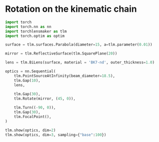# Rotation on the kinematic chain


```python
import torch
import torch.nn as nn
import torchlensmaker as tlm
import torch.optim as optim

surface = tlm.surfaces.Parabola(diameter=15, a=tlm.parameter(0.01))

mirror = tlm.ReflectiveSurface(tlm.SquarePlane(20))

lens = tlm.BiLens(surface, material = 'BK7-nd', outer_thickness=1.0)

optics = nn.Sequential(
    tlm.PointSourceAtInfinity(beam_diameter=18.5),
    tlm.Gap(10),
    lens,
    
    tlm.Gap(30),
    tlm.Rotate(mirror, (45, 0)),

    tlm.Turn((-90, 0)),
    tlm.Gap(30),
    tlm.FocalPoint(),
)

tlm.show(optics, dim=2)
tlm.show(optics, dim=3, sampling={"base":100})
```


<div data-jp-suppress-context-menu id='tlmviewer-5c4078f2' class='tlmviewer' style='width: 100%; aspect-ratio: 16 / 9;'></div><script type='module'>async function importtlm() {
    try {
        return await import("/tlmviewer.js");
    } catch (error) {
        console.log("error", error);
        return await import("/files/test_notebooks/tlmviewer.js");
    }
}

const module = await importtlm();
const tlmviewer = module.tlmviewer;

const data = '{"mode": "2D", "camera": "XY", "data": [{"type": "surfaces", "data": [{"matrix": [[1.0, 0.0, 10.0], [0.0, 1.0, 0.0], [0.0, 0.0, 1.0]], "samples": [[0.5625, -7.5], [0.55119377, -7.4242425], [0.54000229, -7.34848499], [0.52892566, -7.27272749], [0.51796371, -7.19696951], [0.50711662, -7.12121201], [0.49638426, -7.0454545], [0.48576674, -6.969697], [0.47526401, -6.8939395], [0.46487606, -6.81818199], [0.45460281, -6.74242401], [0.44444442, -6.66666651], [0.43440083, -6.590909], [0.424472, -6.5151515], [0.41465792, -6.439394], [0.40495867, -6.36363649], [0.39537421, -6.28787899], [0.38590446, -6.21212101], [0.37654957, -6.13636351], [0.36730945, -6.060606], [0.35818413, -5.9848485], [0.34917355, -5.909091], [0.34027779, -5.83333349], [0.33149678, -5.75757551], [0.32283053, -5.68181801], [0.31427914, -5.6060605], [0.30584252, -5.530303], [0.29752064, -5.4545455], [0.28931358, -5.37878799], [0.28122127, -5.30303001], [0.27324376, -5.22727251], [0.26538107, -5.15151501], [0.25763312, -5.0757575], [0.25, -5.0], [0.24248163, -4.9242425], [0.23507807, -4.84848499], [0.22778922, -4.77272701], [0.22061522, -4.69696951], [0.21355599, -4.62121201], [0.20661156, -4.5454545], [0.19978191, -4.469697], [0.19306703, -4.3939395], [0.18646692, -4.31818151], [0.1799816, -4.24242401], [0.1736111, -4.16666651], [0.16735536, -4.090909], [0.16121441, -4.0151515], [0.15518823, -3.93939376], [0.14927684, -3.86363626], [0.14348026, -3.78787875], [0.13779844, -3.71212125], [0.13223141, -3.63636374], [0.12677917, -3.56060624], [0.12144168, -3.4848485], [0.11621901, -3.409091], [0.11111113, -3.33333349], [0.106118, -3.25757575], [0.10123967, -3.18181825], [0.09647613, -3.10606074], [0.09182736, -3.030303], [0.08729339, -2.9545455], [0.0828742, -2.87878799], [0.0785698, -2.80303049], [0.07438016, -2.72727275], [0.07030533, -2.65151525], [0.06634528, -2.57575774], [0.0625, -2.5], [0.05876952, -2.4242425], [0.05515382, -2.34848499], [0.05165289, -2.27272725], [0.04826676, -2.19696975], [0.04499541, -2.12121224], [0.04183884, -2.0454545], [0.03879706, -1.969697], [0.03587007, -1.8939395], [0.03305785, -1.81818187], [0.03036042, -1.74242425], [0.02777778, -1.66666675], [0.02530992, -1.59090912], [0.02295684, -1.5151515], [0.02071855, -1.439394], [0.01859504, -1.36363637], [0.01658632, -1.28787887], [0.01469238, -1.21212125], [0.01291322, -1.13636363], [0.01124885, -1.06060612], [0.00969927, -0.9848485], [0.00826446, -0.90909094], [0.00694445, -0.83333337], [0.00573921, -0.75757575], [0.00464876, -0.68181819], [0.00367309, -0.60606062], [0.00281221, -0.53030306], [0.00206612, -0.45454547], [0.0014348, -0.37878788], [0.00091827, -0.30303031], [0.00051653, -0.22727273], [0.00022957, -0.15151516], [5.739e-05, -0.07575758], [0.0, 0.0], [5.739e-05, 0.07575758], [0.00022957, 0.15151516], [0.00051653, 0.22727273], [0.00091827, 0.30303031], [0.0014348, 0.37878788], [0.00206612, 0.45454547], [0.00281221, 0.53030306], [0.00367309, 0.60606062], [0.00464876, 0.68181819], [0.00573921, 0.75757575], [0.00694445, 0.83333337], [0.00826446, 0.90909094], [0.00969927, 0.9848485], [0.01124885, 1.06060612], [0.01291322, 1.13636363], [0.01469238, 1.21212125], [0.01658632, 1.28787887], [0.01859504, 1.36363637], [0.02071855, 1.439394], [0.02295684, 1.5151515], [0.02530992, 1.59090912], [0.02777778, 1.66666675], [0.03036042, 1.74242425], [0.03305785, 1.81818187], [0.03587007, 1.8939395], [0.03879706, 1.969697], [0.04183884, 2.0454545], [0.04499541, 2.12121224], [0.04826676, 2.19696975], [0.05165289, 2.27272725], [0.05515382, 2.34848499], [0.05876952, 2.4242425], [0.0625, 2.5], [0.06634528, 2.57575774], [0.07030533, 2.65151525], [0.07438016, 2.72727275], [0.0785698, 2.80303049], [0.0828742, 2.87878799], [0.08729339, 2.9545455], [0.09182736, 3.030303], [0.09647613, 3.10606074], [0.10123967, 3.18181825], [0.106118, 3.25757575], [0.11111113, 3.33333349], [0.11621901, 3.409091], [0.12144168, 3.4848485], [0.12677917, 3.56060624], [0.13223141, 3.63636374], [0.13779844, 3.71212125], [0.14348026, 3.78787875], [0.14927684, 3.86363626], [0.15518823, 3.93939376], [0.16121441, 4.0151515], [0.16735536, 4.090909], [0.1736111, 4.16666651], [0.1799816, 4.24242401], [0.18646692, 4.31818151], [0.19306703, 4.3939395], [0.19978191, 4.469697], [0.20661156, 4.5454545], [0.21355599, 4.62121201], [0.22061522, 4.69696951], [0.22778922, 4.77272701], [0.23507807, 4.84848499], [0.24248163, 4.9242425], [0.25, 5.0], [0.25763312, 5.0757575], [0.26538107, 5.15151501], [0.27324376, 5.22727251], [0.28122127, 5.30303001], [0.28931358, 5.37878799], [0.29752064, 5.4545455], [0.30584252, 5.530303], [0.31427914, 5.6060605], [0.32283053, 5.68181801], [0.33149678, 5.75757551], [0.34027779, 5.83333349], [0.34917355, 5.909091], [0.35818413, 5.9848485], [0.36730945, 6.060606], [0.37654957, 6.13636351], [0.38590446, 6.21212101], [0.39537421, 6.28787899], [0.40495867, 6.36363649], [0.41465792, 6.439394], [0.424472, 6.5151515], [0.43440083, 6.590909], [0.44444442, 6.66666651], [0.45460281, 6.74242401], [0.46487606, 6.81818199], [0.47526401, 6.8939395], [0.48576674, 6.969697], [0.49638426, 7.0454545], [0.50711662, 7.12121201], [0.51796371, 7.19696951], [0.52892566, 7.27272749], [0.54000229, 7.34848499], [0.55119377, 7.4242425], [0.5625, 7.5]]}]}, {"type": "surfaces", "data": [{"matrix": [[-1.0, 0.0, 12.125], [0.0, -1.0, 0.0], [0.0, 0.0, 1.0]], "samples": [[0.5625, -7.5], [0.55119377, -7.4242425], [0.54000229, -7.34848499], [0.52892566, -7.27272749], [0.51796371, -7.19696951], [0.50711662, -7.12121201], [0.49638426, -7.0454545], [0.48576674, -6.969697], [0.47526401, -6.8939395], [0.46487606, -6.81818199], [0.45460281, -6.74242401], [0.44444442, -6.66666651], [0.43440083, -6.590909], [0.424472, -6.5151515], [0.41465792, -6.439394], [0.40495867, -6.36363649], [0.39537421, -6.28787899], [0.38590446, -6.21212101], [0.37654957, -6.13636351], [0.36730945, -6.060606], [0.35818413, -5.9848485], [0.34917355, -5.909091], [0.34027779, -5.83333349], [0.33149678, -5.75757551], [0.32283053, -5.68181801], [0.31427914, -5.6060605], [0.30584252, -5.530303], [0.29752064, -5.4545455], [0.28931358, -5.37878799], [0.28122127, -5.30303001], [0.27324376, -5.22727251], [0.26538107, -5.15151501], [0.25763312, -5.0757575], [0.25, -5.0], [0.24248163, -4.9242425], [0.23507807, -4.84848499], [0.22778922, -4.77272701], [0.22061522, -4.69696951], [0.21355599, -4.62121201], [0.20661156, -4.5454545], [0.19978191, -4.469697], [0.19306703, -4.3939395], [0.18646692, -4.31818151], [0.1799816, -4.24242401], [0.1736111, -4.16666651], [0.16735536, -4.090909], [0.16121441, -4.0151515], [0.15518823, -3.93939376], [0.14927684, -3.86363626], [0.14348026, -3.78787875], [0.13779844, -3.71212125], [0.13223141, -3.63636374], [0.12677917, -3.56060624], [0.12144168, -3.4848485], [0.11621901, -3.409091], [0.11111113, -3.33333349], [0.106118, -3.25757575], [0.10123967, -3.18181825], [0.09647613, -3.10606074], [0.09182736, -3.030303], [0.08729339, -2.9545455], [0.0828742, -2.87878799], [0.0785698, -2.80303049], [0.07438016, -2.72727275], [0.07030533, -2.65151525], [0.06634528, -2.57575774], [0.0625, -2.5], [0.05876952, -2.4242425], [0.05515382, -2.34848499], [0.05165289, -2.27272725], [0.04826676, -2.19696975], [0.04499541, -2.12121224], [0.04183884, -2.0454545], [0.03879706, -1.969697], [0.03587007, -1.8939395], [0.03305785, -1.81818187], [0.03036042, -1.74242425], [0.02777778, -1.66666675], [0.02530992, -1.59090912], [0.02295684, -1.5151515], [0.02071855, -1.439394], [0.01859504, -1.36363637], [0.01658632, -1.28787887], [0.01469238, -1.21212125], [0.01291322, -1.13636363], [0.01124885, -1.06060612], [0.00969927, -0.9848485], [0.00826446, -0.90909094], [0.00694445, -0.83333337], [0.00573921, -0.75757575], [0.00464876, -0.68181819], [0.00367309, -0.60606062], [0.00281221, -0.53030306], [0.00206612, -0.45454547], [0.0014348, -0.37878788], [0.00091827, -0.30303031], [0.00051653, -0.22727273], [0.00022957, -0.15151516], [5.739e-05, -0.07575758], [0.0, 0.0], [5.739e-05, 0.07575758], [0.00022957, 0.15151516], [0.00051653, 0.22727273], [0.00091827, 0.30303031], [0.0014348, 0.37878788], [0.00206612, 0.45454547], [0.00281221, 0.53030306], [0.00367309, 0.60606062], [0.00464876, 0.68181819], [0.00573921, 0.75757575], [0.00694445, 0.83333337], [0.00826446, 0.90909094], [0.00969927, 0.9848485], [0.01124885, 1.06060612], [0.01291322, 1.13636363], [0.01469238, 1.21212125], [0.01658632, 1.28787887], [0.01859504, 1.36363637], [0.02071855, 1.439394], [0.02295684, 1.5151515], [0.02530992, 1.59090912], [0.02777778, 1.66666675], [0.03036042, 1.74242425], [0.03305785, 1.81818187], [0.03587007, 1.8939395], [0.03879706, 1.969697], [0.04183884, 2.0454545], [0.04499541, 2.12121224], [0.04826676, 2.19696975], [0.05165289, 2.27272725], [0.05515382, 2.34848499], [0.05876952, 2.4242425], [0.0625, 2.5], [0.06634528, 2.57575774], [0.07030533, 2.65151525], [0.07438016, 2.72727275], [0.0785698, 2.80303049], [0.0828742, 2.87878799], [0.08729339, 2.9545455], [0.09182736, 3.030303], [0.09647613, 3.10606074], [0.10123967, 3.18181825], [0.106118, 3.25757575], [0.11111113, 3.33333349], [0.11621901, 3.409091], [0.12144168, 3.4848485], [0.12677917, 3.56060624], [0.13223141, 3.63636374], [0.13779844, 3.71212125], [0.14348026, 3.78787875], [0.14927684, 3.86363626], [0.15518823, 3.93939376], [0.16121441, 4.0151515], [0.16735536, 4.090909], [0.1736111, 4.16666651], [0.1799816, 4.24242401], [0.18646692, 4.31818151], [0.19306703, 4.3939395], [0.19978191, 4.469697], [0.20661156, 4.5454545], [0.21355599, 4.62121201], [0.22061522, 4.69696951], [0.22778922, 4.77272701], [0.23507807, 4.84848499], [0.24248163, 4.9242425], [0.25, 5.0], [0.25763312, 5.0757575], [0.26538107, 5.15151501], [0.27324376, 5.22727251], [0.28122127, 5.30303001], [0.28931358, 5.37878799], [0.29752064, 5.4545455], [0.30584252, 5.530303], [0.31427914, 5.6060605], [0.32283053, 5.68181801], [0.33149678, 5.75757551], [0.34027779, 5.83333349], [0.34917355, 5.909091], [0.35818413, 5.9848485], [0.36730945, 6.060606], [0.37654957, 6.13636351], [0.38590446, 6.21212101], [0.39537421, 6.28787899], [0.40495867, 6.36363649], [0.41465792, 6.439394], [0.424472, 6.5151515], [0.43440083, 6.590909], [0.44444442, 6.66666651], [0.45460281, 6.74242401], [0.46487606, 6.81818199], [0.47526401, 6.8939395], [0.48576674, 6.969697], [0.49638426, 7.0454545], [0.50711662, 7.12121201], [0.51796371, 7.19696951], [0.52892566, 7.27272749], [0.54000229, 7.34848499], [0.55119377, 7.4242425], [0.5625, 7.5]]}]}, {"type": "surfaces", "data": [{"matrix": [[0.70710678, -0.70710678, 42.125], [0.70710678, 0.70710678, 0.0], [0.0, 0.0, 1.0]], "samples": [[0.0, -14.14213562], [0.0, -13.9992857], [0.0, -13.85643578], [0.0, -13.71358585], [0.0, -13.57073593], [0.0, -13.42788601], [0.0, -13.28503609], [0.0, -13.14218712], [0.0, -12.9993372], [0.0, -12.85648727], [0.0, -12.71363735], [0.0, -12.57078743], [0.0, -12.42793751], [0.0, -12.28508759], [0.0, -12.14223766], [0.0, -11.99938774], [0.0, -11.85653782], [0.0, -11.7136879], [0.0, -11.57083797], [0.0, -11.42798805], [0.0, -11.28513908], [0.0, -11.14228916], [0.0, -10.99943924], [0.0, -10.85658932], [0.0, -10.7137394], [0.0, -10.57088947], [0.0, -10.42803955], [0.0, -10.28518963], [0.0, -10.14233971], [0.0, -9.99948978], [0.0, -9.85663986], [0.0, -9.71378994], [0.0, -9.57094002], [0.0, -9.42809105], [0.0, -9.28524113], [0.0, -9.1423912], [0.0, -8.99954128], [0.0, -8.85669136], [0.0, -8.71384144], [0.0, -8.57099152], [0.0, -8.42814159], [0.0, -8.28529167], [0.0, -8.14244175], [0.0, -7.9995923], [0.0, -7.85674238], [0.0, -7.71389246], [0.0, -7.57104254], [0.0, -7.42819262], [0.0, -7.28534317], [0.0, -7.14249325], [0.0, -6.99964237], [0.0, -6.85679245], [0.0, -6.713943], [0.0, -6.57109308], [0.0, -6.42824316], [0.0, -6.28539324], [0.0, -6.14254332], [0.0, -5.99969339], [0.0, -5.85684395], [0.0, -5.71399403], [0.0, -5.5711441], [0.0, -5.42829418], [0.0, -5.28544426], [0.0, -5.14259434], [0.0, -4.99974489], [0.0, -4.85689497], [0.0, -4.71404505], [0.0, -4.57119513], [0.0, -4.4283452], [0.0, -4.28549528], [0.0, -4.14264536], [0.0, -3.99979568], [0.0, -3.85694599], [0.0, -3.71409607], [0.0, -3.57124615], [0.0, -3.42839622], [0.0, -3.28554654], [0.0, -3.14269662], [0.0, -2.9998467], [0.0, -2.85699701], [0.0, -2.71414709], [0.0, -2.57129717], [0.0, -2.42844748], [0.0, -2.28559756], [0.0, -2.14274764], [0.0, -1.99989784], [0.0, -1.85704803], [0.0, -1.71419811], [0.0, -1.57134831], [0.0, -1.42849851], [0.0, -1.28564858], [0.0, -1.14279878], [0.0, -0.99994892], [0.0, -0.85709906], [0.0, -0.71424925], [0.0, -0.57139939], [0.0, -0.42854953], [0.0, -0.2856997], [0.0, -0.14284985], [0.0, 0.0], [0.0, 0.14284985], [0.0, 0.2856997], [0.0, 0.42854953], [0.0, 0.57139939], [0.0, 0.71424925], [0.0, 0.85709906], [0.0, 0.99994892], [0.0, 1.14279878], [0.0, 1.28564858], [0.0, 1.42849851], [0.0, 1.57134831], [0.0, 1.71419811], [0.0, 1.85704803], [0.0, 1.99989784], [0.0, 2.14274764], [0.0, 2.28559756], [0.0, 2.42844748], [0.0, 2.57129717], [0.0, 2.71414709], [0.0, 2.85699701], [0.0, 2.9998467], [0.0, 3.14269662], [0.0, 3.28554654], [0.0, 3.42839622], [0.0, 3.57124615], [0.0, 3.71409607], [0.0, 3.85694599], [0.0, 3.99979568], [0.0, 4.14264536], [0.0, 4.28549528], [0.0, 4.4283452], [0.0, 4.57119513], [0.0, 4.71404505], [0.0, 4.85689497], [0.0, 4.99974489], [0.0, 5.14259434], [0.0, 5.28544426], [0.0, 5.42829418], [0.0, 5.5711441], [0.0, 5.71399403], [0.0, 5.85684395], [0.0, 5.99969339], [0.0, 6.14254332], [0.0, 6.28539324], [0.0, 6.42824316], [0.0, 6.57109308], [0.0, 6.713943], [0.0, 6.85679245], [0.0, 6.99964237], [0.0, 7.14249325], [0.0, 7.28534317], [0.0, 7.42819262], [0.0, 7.57104254], [0.0, 7.71389246], [0.0, 7.85674238], [0.0, 7.9995923], [0.0, 8.14244175], [0.0, 8.28529167], [0.0, 8.42814159], [0.0, 8.57099152], [0.0, 8.71384144], [0.0, 8.85669136], [0.0, 8.99954128], [0.0, 9.1423912], [0.0, 9.28524113], [0.0, 9.42809105], [0.0, 9.57094002], [0.0, 9.71378994], [0.0, 9.85663986], [0.0, 9.99948978], [0.0, 10.14233971], [0.0, 10.28518963], [0.0, 10.42803955], [0.0, 10.57088947], [0.0, 10.7137394], [0.0, 10.85658932], [0.0, 10.99943924], [0.0, 11.14228916], [0.0, 11.28513908], [0.0, 11.42798805], [0.0, 11.57083797], [0.0, 11.7136879], [0.0, 11.85653782], [0.0, 11.99938774], [0.0, 12.14223766], [0.0, 12.28508759], [0.0, 12.42793751], [0.0, 12.57078743], [0.0, 12.71363735], [0.0, 12.85648727], [0.0, 12.9993372], [0.0, 13.14218712], [0.0, 13.28503609], [0.0, 13.42788601], [0.0, 13.57073593], [0.0, 13.71358585], [0.0, 13.85643578], [0.0, 13.9992857], [0.0, 14.14213562]]}]}, {"type": "points", "data": [[42.125, -30.0]], "color": "red"}, {"type": "rays", "points": [[0.0, -7.19444444, 10.51760031, -7.19444444], [0.0, -5.13888889, 10.26408179, -5.13888889], [0.0, -3.08333333, 10.09506944, -3.08333333], [0.0, -1.02777778, 10.01056327, -1.02777778], [0.0, 1.02777778, 10.01056327, 1.02777778], [0.0, 3.08333333, 10.09506944, 3.08333333], [0.0, 5.13888889, 10.26408179, 5.13888889], [0.0, 7.19444444, 10.51760031, 7.19444444]], "color": "#ffa724", "variables": {"base": [-7.19444444, -5.13888889, -3.08333333, -1.02777778, 1.02777778, 3.08333333, 5.13888889, 7.19444444]}, "domain": {"base": [-9.25, 9.25]}, "layers": [1]}, {"type": "rays", "points": [[0.0, -9.25, 10.0, -9.25], [0.0, 9.25, 10.0, 9.25]], "color": "red", "variables": {"base": [-9.25, 9.25]}, "domain": {"base": [-9.25, 9.25]}, "layers": [2]}, {"type": "rays", "points": [[10.51760031, -7.19444444, 11.61513603, -7.14047595], [10.26408179, -5.13888889, 11.8666782, -5.08253672], [10.09506944, -3.08333333, 12.03243631, -3.04242807], [10.01056327, -1.02777778, 12.11473906, -1.01296306], [10.01056327, 1.02777778, 12.11473906, 1.01296306], [10.09506944, 3.08333333, 12.03243631, 3.04242807], [10.26408179, 5.13888889, 11.8666782, 5.08253672], [10.51760031, 7.19444444, 11.61513603, 7.14047595]], "color": "#ffa724", "variables": {"base": [-7.19444444, -5.13888889, -3.08333333, -1.02777778, 1.02777778, 3.08333333, 5.13888889, 7.19444444]}, "domain": {"base": [-9.25, 9.25]}, "layers": [1]}, {"type": "rays", "points": [[11.61513603, -7.14047595, 44.29207109, -2.16707109], [11.8666782, -5.08253672, 43.77682891, -1.65182891], [12.03243631, -3.04242807, 43.17308877, -1.04808877], [12.11473906, -1.01296306, 42.49178431, -0.36678431], [12.11473906, 1.01296306, 41.74227211, 0.38272789], [12.03243631, 3.04242807, 40.93348008, 1.19151992], [11.8666782, 5.08253672, 40.07520387, 2.04979613], [11.61513603, 7.14047595, 39.17985321, 2.94514679]], "color": "#ffa724", "variables": {"base": [-7.19444444, -5.13888889, -3.08333333, -1.02777778, 1.02777778, 3.08333333, 5.13888889, 7.19444444]}, "domain": {"base": [-9.25, 9.25]}, "layers": [1]}, {"type": "rays", "points": [[44.29207109, -2.16707109, 40.09147362, -29.76640278], [43.77682891, -1.65182891, 40.74139762, -29.88538164], [43.17308877, -1.04808877, 41.32150161, -29.95973485], [42.49178431, -0.36678431, 41.86152255, -29.99556716], [41.74227211, 0.38272789, 42.38847683, -29.99553826], [40.93348008, 1.19151992, 42.92844706, -29.95893339], [40.07520387, 2.04979613, 43.50818184, -29.88147003], [39.17985321, 2.94514679, 44.15676149, -29.75480689]], "color": "#ffa724", "variables": {"base": [-7.19444444, -5.13888889, -3.08333333, -1.02777778, 1.02777778, 3.08333333, 5.13888889, 7.19444444]}, "domain": {"base": [-9.25, 9.25]}}, {"type": "points", "data": [[0.0, 0.0], [10.0, 0.0], [10.5625, 0.0], [11.5625, 0.0], [12.125, 0.0], [42.125, 0.0], [42.125, 0.0], [42.125, -30.0]], "layers": [4]}]}';

tlmviewer.embed(document.getElementById("tlmviewer-5c4078f2"), data);    
</script>



<div data-jp-suppress-context-menu id='tlmviewer-e8d4b118' class='tlmviewer' style='width: 100%; aspect-ratio: 16 / 9;'></div><script type='module'>async function importtlm() {
    try {
        return await import("/tlmviewer.js");
    } catch (error) {
        console.log("error", error);
        return await import("/files/test_notebooks/tlmviewer.js");
    }
}

const module = await importtlm();
const tlmviewer = module.tlmviewer;

const data = '{"mode": "3D", "camera": "orthographic", "data": [{"type": "surfaces", "data": [{"matrix": [[1.0, 0.0, 0.0, 10.0], [0.0, 1.0, 0.0, 0.0], [0.0, 0.0, 1.0, 0.0], [0.0, 0.0, 0.0, 1.0]], "samples": [[0.0, 0.0], [5.739e-05, 0.07575758], [0.00022957, 0.15151516], [0.00051653, 0.22727273], [0.00091827, 0.30303031], [0.0014348, 0.37878788], [0.00206612, 0.45454547], [0.00281221, 0.53030306], [0.00367309, 0.60606062], [0.00464876, 0.68181819], [0.00573921, 0.75757575], [0.00694445, 0.83333337], [0.00826446, 0.90909094], [0.00969927, 0.9848485], [0.01124885, 1.06060612], [0.01291322, 1.13636363], [0.01469238, 1.21212125], [0.01658632, 1.28787887], [0.01859504, 1.36363637], [0.02071855, 1.439394], [0.02295684, 1.5151515], [0.02530992, 1.59090912], [0.02777778, 1.66666675], [0.03036042, 1.74242425], [0.03305785, 1.81818187], [0.03587007, 1.8939395], [0.03879706, 1.969697], [0.04183884, 2.0454545], [0.04499541, 2.12121224], [0.04826676, 2.19696975], [0.05165289, 2.27272725], [0.05515382, 2.34848499], [0.05876952, 2.4242425], [0.0625, 2.5], [0.06634528, 2.57575774], [0.07030533, 2.65151525], [0.07438016, 2.72727275], [0.0785698, 2.80303049], [0.0828742, 2.87878799], [0.08729339, 2.9545455], [0.09182736, 3.030303], [0.09647613, 3.10606074], [0.10123967, 3.18181825], [0.106118, 3.25757575], [0.11111113, 3.33333349], [0.11621901, 3.409091], [0.12144168, 3.4848485], [0.12677917, 3.56060624], [0.13223141, 3.63636374], [0.13779844, 3.71212125], [0.14348026, 3.78787875], [0.14927684, 3.86363626], [0.15518823, 3.93939376], [0.16121441, 4.0151515], [0.16735536, 4.090909], [0.1736111, 4.16666651], [0.1799816, 4.24242401], [0.18646692, 4.31818151], [0.19306703, 4.3939395], [0.19978191, 4.469697], [0.20661156, 4.5454545], [0.21355599, 4.62121201], [0.22061522, 4.69696951], [0.22778922, 4.77272701], [0.23507807, 4.84848499], [0.24248163, 4.9242425], [0.25, 5.0], [0.25763312, 5.0757575], [0.26538107, 5.15151501], [0.27324376, 5.22727251], [0.28122127, 5.30303001], [0.28931358, 5.37878799], [0.29752064, 5.4545455], [0.30584252, 5.530303], [0.31427914, 5.6060605], [0.32283053, 5.68181801], [0.33149678, 5.75757551], [0.34027779, 5.83333349], [0.34917355, 5.909091], [0.35818413, 5.9848485], [0.36730945, 6.060606], [0.37654957, 6.13636351], [0.38590446, 6.21212101], [0.39537421, 6.28787899], [0.40495867, 6.36363649], [0.41465792, 6.439394], [0.424472, 6.5151515], [0.43440083, 6.590909], [0.44444442, 6.66666651], [0.45460281, 6.74242401], [0.46487606, 6.81818199], [0.47526401, 6.8939395], [0.48576674, 6.969697], [0.49638426, 7.0454545], [0.50711662, 7.12121201], [0.51796371, 7.19696951], [0.52892566, 7.27272749], [0.54000229, 7.34848499], [0.55119377, 7.4242425], [0.5625, 7.5]]}]}, {"type": "surfaces", "data": [{"matrix": [[-1.0, 0.0, 0.0, 12.125], [0.0, -1.0, 0.0, 0.0], [0.0, 0.0, -1.0, 0.0], [0.0, 0.0, 0.0, 1.0]], "samples": [[0.0, 0.0], [5.739e-05, 0.07575758], [0.00022957, 0.15151516], [0.00051653, 0.22727273], [0.00091827, 0.30303031], [0.0014348, 0.37878788], [0.00206612, 0.45454547], [0.00281221, 0.53030306], [0.00367309, 0.60606062], [0.00464876, 0.68181819], [0.00573921, 0.75757575], [0.00694445, 0.83333337], [0.00826446, 0.90909094], [0.00969927, 0.9848485], [0.01124885, 1.06060612], [0.01291322, 1.13636363], [0.01469238, 1.21212125], [0.01658632, 1.28787887], [0.01859504, 1.36363637], [0.02071855, 1.439394], [0.02295684, 1.5151515], [0.02530992, 1.59090912], [0.02777778, 1.66666675], [0.03036042, 1.74242425], [0.03305785, 1.81818187], [0.03587007, 1.8939395], [0.03879706, 1.969697], [0.04183884, 2.0454545], [0.04499541, 2.12121224], [0.04826676, 2.19696975], [0.05165289, 2.27272725], [0.05515382, 2.34848499], [0.05876952, 2.4242425], [0.0625, 2.5], [0.06634528, 2.57575774], [0.07030533, 2.65151525], [0.07438016, 2.72727275], [0.0785698, 2.80303049], [0.0828742, 2.87878799], [0.08729339, 2.9545455], [0.09182736, 3.030303], [0.09647613, 3.10606074], [0.10123967, 3.18181825], [0.106118, 3.25757575], [0.11111113, 3.33333349], [0.11621901, 3.409091], [0.12144168, 3.4848485], [0.12677917, 3.56060624], [0.13223141, 3.63636374], [0.13779844, 3.71212125], [0.14348026, 3.78787875], [0.14927684, 3.86363626], [0.15518823, 3.93939376], [0.16121441, 4.0151515], [0.16735536, 4.090909], [0.1736111, 4.16666651], [0.1799816, 4.24242401], [0.18646692, 4.31818151], [0.19306703, 4.3939395], [0.19978191, 4.469697], [0.20661156, 4.5454545], [0.21355599, 4.62121201], [0.22061522, 4.69696951], [0.22778922, 4.77272701], [0.23507807, 4.84848499], [0.24248163, 4.9242425], [0.25, 5.0], [0.25763312, 5.0757575], [0.26538107, 5.15151501], [0.27324376, 5.22727251], [0.28122127, 5.30303001], [0.28931358, 5.37878799], [0.29752064, 5.4545455], [0.30584252, 5.530303], [0.31427914, 5.6060605], [0.32283053, 5.68181801], [0.33149678, 5.75757551], [0.34027779, 5.83333349], [0.34917355, 5.909091], [0.35818413, 5.9848485], [0.36730945, 6.060606], [0.37654957, 6.13636351], [0.38590446, 6.21212101], [0.39537421, 6.28787899], [0.40495867, 6.36363649], [0.41465792, 6.439394], [0.424472, 6.5151515], [0.43440083, 6.590909], [0.44444442, 6.66666651], [0.45460281, 6.74242401], [0.46487606, 6.81818199], [0.47526401, 6.8939395], [0.48576674, 6.969697], [0.49638426, 7.0454545], [0.50711662, 7.12121201], [0.51796371, 7.19696951], [0.52892566, 7.27272749], [0.54000229, 7.34848499], [0.55119377, 7.4242425], [0.5625, 7.5]]}]}, {"type": "surfaces", "data": [{"matrix": [[0.70710678, -0.70710678, 0.0, 42.125], [0.70710678, 0.70710678, 0.0, 0.0], [0.0, 0.0, 1.0, 0.0], [0.0, 0.0, 0.0, 1.0]], "samples": [[0.0, 0.0], [0.0, 0.14284985], [0.0, 0.2856997], [0.0, 0.42854953], [0.0, 0.57139939], [0.0, 0.71424925], [0.0, 0.85709906], [0.0, 0.99994892], [0.0, 1.14279878], [0.0, 1.28564858], [0.0, 1.42849851], [0.0, 1.57134831], [0.0, 1.71419811], [0.0, 1.85704803], [0.0, 1.99989784], [0.0, 2.14274764], [0.0, 2.28559756], [0.0, 2.42844748], [0.0, 2.57129717], [0.0, 2.71414709], [0.0, 2.85699701], [0.0, 2.9998467], [0.0, 3.14269662], [0.0, 3.28554654], [0.0, 3.42839622], [0.0, 3.57124615], [0.0, 3.71409607], [0.0, 3.85694599], [0.0, 3.99979568], [0.0, 4.14264536], [0.0, 4.28549528], [0.0, 4.4283452], [0.0, 4.57119513], [0.0, 4.71404505], [0.0, 4.85689497], [0.0, 4.99974489], [0.0, 5.14259434], [0.0, 5.28544426], [0.0, 5.42829418], [0.0, 5.5711441], [0.0, 5.71399403], [0.0, 5.85684395], [0.0, 5.99969339], [0.0, 6.14254332], [0.0, 6.28539324], [0.0, 6.42824316], [0.0, 6.57109308], [0.0, 6.713943], [0.0, 6.85679245], [0.0, 6.99964237], [0.0, 7.14249325], [0.0, 7.28534317], [0.0, 7.42819262], [0.0, 7.57104254], [0.0, 7.71389246], [0.0, 7.85674238], [0.0, 7.9995923], [0.0, 8.14244175], [0.0, 8.28529167], [0.0, 8.42814159], [0.0, 8.57099152], [0.0, 8.71384144], [0.0, 8.85669136], [0.0, 8.99954128], [0.0, 9.1423912], [0.0, 9.28524113], [0.0, 9.42809105], [0.0, 9.57094002], [0.0, 9.71378994], [0.0, 9.85663986], [0.0, 9.99948978], [0.0, 10.14233971], [0.0, 10.28518963], [0.0, 10.42803955], [0.0, 10.57088947], [0.0, 10.7137394], [0.0, 10.85658932], [0.0, 10.99943924], [0.0, 11.14228916], [0.0, 11.28513908], [0.0, 11.42798805], [0.0, 11.57083797], [0.0, 11.7136879], [0.0, 11.85653782], [0.0, 11.99938774], [0.0, 12.14223766], [0.0, 12.28508759], [0.0, 12.42793751], [0.0, 12.57078743], [0.0, 12.71363735], [0.0, 12.85648727], [0.0, 12.9993372], [0.0, 13.14218712], [0.0, 13.28503609], [0.0, 13.42788601], [0.0, 13.57073593], [0.0, 13.71358585], [0.0, 13.85643578], [0.0, 13.9992857], [0.0, 14.14213562]], "clip_planes": [[0.0, -1.0, 0.0, 10.0], [0.0, 1.0, 0.0, 10.0], [0.0, 0.0, -1.0, 10.0], [0.0, 0.0, 1.0, 10.0]]}]}, {"type": "points", "data": [[42.125, -30.0, 0.0]], "color": "red"}, {"type": "rays", "points": [[0.0, 0.0, 0.0, 10.0, 0.0, 0.0], [0.0, 0.0, 0.0, 10.0, 0.0, 0.0], [0.0, 0.0, 0.0, 10.0, 0.0, 0.0], [0.0, -0.0, 0.0, 10.0, 0.0, 0.0], [0.0, -0.0, 0.0, 10.0, 0.0, 0.0], [0.0, -0.0, -0.0, 10.0, 0.0, 0.0], [0.0, -0.0, -0.0, 10.0, 0.0, 0.0], [0.0, 0.0, -0.0, 10.0, 0.0, 0.0], [0.0, 0.0, -0.0, 10.0, 0.0, 0.0], [0.0, 0.0, -0.0, 10.0, 0.0, 0.0], [0.0, 1.02777778, 0.0, 10.01056327, 1.02777778, 0.0], [0.0, 0.78732346, 0.66064282, 10.01056327, 0.78732346, 0.66064282], [0.0, 0.17847174, 1.01216352, 10.01056327, 0.17847174, 1.01216352], [0.0, -0.51388889, 0.89008167, 10.01056327, -0.51388889, 0.89008167], [0.0, -0.96579519, 0.3515207, 10.01056327, -0.96579519, 0.3515207], [0.0, -0.96579519, -0.3515207, 10.01056327, -0.96579519, -0.3515207], [0.0, -0.51388889, -0.89008167, 10.01056327, -0.51388889, -0.89008167], [0.0, 0.17847174, -1.01216352, 10.01056327, 0.17847174, -1.01216352], [0.0, 0.78732346, -0.66064282, 10.01056327, 0.78732346, -0.66064282], [0.0, 1.02777778, -0.0, 10.01056327, 1.02777778, -0.0], [0.0, 2.05555556, 0.0, 10.04225309, 2.05555556, 0.0], [0.0, 1.57464691, 1.32128564, 10.04225309, 1.57464691, 1.32128564], [0.0, 0.35694348, 2.02432705, 10.04225309, 0.35694348, 2.02432705], [0.0, -1.02777778, 1.78016333, 10.04225309, -1.02777778, 1.78016333], [0.0, -1.93159039, 0.70304141, 10.04225309, -1.93159039, 0.70304141], [0.0, -1.93159039, -0.70304141, 10.04225309, -1.93159039, -0.70304141], [0.0, -1.02777778, -1.78016333, 10.04225309, -1.02777778, -1.78016333], [0.0, 0.35694348, -2.02432705, 10.04225309, 0.35694348, -2.02432705], [0.0, 1.57464691, -1.32128564, 10.04225309, 1.57464691, -1.32128564], [0.0, 2.05555556, -0.0, 10.04225309, 2.05555556, -0.0], [0.0, 3.08333333, 0.0, 10.09506944, 3.08333333, 0.0], [0.0, 2.36197037, 1.98192846, 10.09506944, 2.36197037, 1.98192846], [0.0, 0.53541521, 3.03649057, 10.09506944, 0.53541521, 3.03649057], [0.0, -1.54166667, 2.670245, 10.09506944, -1.54166667, 2.670245], [0.0, -2.89738558, 1.05456211, 10.09506944, -2.89738558, 1.05456211], [0.0, -2.89738558, -1.05456211, 10.09506944, -2.89738558, -1.05456211], [0.0, -1.54166667, -2.670245, 10.09506944, -1.54166667, -2.670245], [0.0, 0.53541521, -3.03649057, 10.09506944, 0.53541521, -3.03649057], [0.0, 2.36197037, -1.98192846, 10.09506944, 2.36197037, -1.98192846], [0.0, 3.08333333, -0.0, 10.09506944, 3.08333333, -0.0], [0.0, 4.11111111, 0.0, 10.16901235, 4.11111111, 0.0], [0.0, 3.14929382, 2.64257128, 10.16901235, 3.14929382, 2.64257128], [0.0, 0.71388695, 4.0486541, 10.16901235, 0.71388695, 4.0486541], [0.0, -2.05555556, 3.56032666, 10.16901235, -2.05555556, 3.56032666], [0.0, -3.86318077, 1.40608281, 10.16901235, -3.86318077, 1.40608281], [0.0, -3.86318077, -1.40608281, 10.16901235, -3.86318077, -1.40608281], [0.0, -2.05555556, -3.56032666, 10.16901235, -2.05555556, -3.56032666], [0.0, 0.71388695, -4.0486541, 10.16901235, 0.71388695, -4.0486541], [0.0, 3.14929382, -2.64257128, 10.16901235, 3.14929382, -2.64257128], [0.0, 4.11111111, -0.0, 10.16901235, 4.11111111, -0.0], [0.0, 5.13888889, 0.0, 10.26408179, 5.13888889, 0.0], [0.0, 3.93661728, 3.30321411, 10.26408179, 3.93661728, 3.30321411], [0.0, 0.89235869, 5.06081762, 10.26408179, 0.89235869, 5.06081762], [0.0, -2.56944444, 4.45040833, 10.26408179, -2.56944444, 4.45040833], [0.0, -4.82897597, 1.75760351, 10.26408179, -4.82897597, 1.75760351], [0.0, -4.82897597, -1.75760351, 10.26408179, -4.82897597, -1.75760351], [0.0, -2.56944444, -4.45040833, 10.26408179, -2.56944444, -4.45040833], [0.0, 0.89235869, -5.06081762, 10.26408179, 0.89235869, -5.06081762], [0.0, 3.93661728, -3.30321411, 10.26408179, 3.93661728, -3.30321411], [0.0, 5.13888889, -0.0, 10.26408179, 5.13888889, -0.0], [0.0, 6.16666667, 0.0, 10.38027778, 6.16666667, 0.0], [0.0, 4.72394073, 3.96385693, 10.38027778, 4.72394073, 3.96385693], [0.0, 1.07083043, 6.07298114, 10.38027778, 1.07083043, 6.07298114], [0.0, -3.08333333, 5.34048999, 10.38027778, -3.08333333, 5.34048999], [0.0, -5.79477116, 2.10912422, 10.38027778, -5.79477116, 2.10912422], [0.0, -5.79477116, -2.10912422, 10.38027778, -5.79477116, -2.10912422], [0.0, -3.08333333, -5.34048999, 10.38027778, -3.08333333, -5.34048999], [0.0, 1.07083043, -6.07298114, 10.38027778, 1.07083043, -6.07298114], [0.0, 4.72394073, -3.96385693, 10.38027778, 4.72394073, -3.96385693], [0.0, 6.16666667, -0.0, 10.38027778, 6.16666667, -0.0], [0.0, 7.19444444, 0.0, 10.51760031, 7.19444444, 0.0], [0.0, 5.51126419, 4.62449975, 10.51760031, 5.51126419, 4.62449975], [0.0, 1.24930217, 7.08514467, 10.51760031, 1.24930217, 7.08514467], [0.0, -3.59722222, 6.23057166, 10.51760031, -3.59722222, 6.23057166], [0.0, -6.76056636, 2.46064492, 10.51760031, -6.76056636, 2.46064492], [0.0, -6.76056636, -2.46064492, 10.51760031, -6.76056636, -2.46064492], [0.0, -3.59722222, -6.23057166, 10.51760031, -3.59722222, -6.23057166], [0.0, 1.24930217, -7.08514467, 10.51760031, 1.24930217, -7.08514467], [0.0, 5.51126419, -4.62449975, 10.51760031, 5.51126419, -4.62449975], [0.0, 7.19444444, -0.0, 10.51760031, 7.19444444, -0.0]], "color": "#ffa724", "variables": {}, "domain": {"base": [-9.10947172, 9.25]}, "layers": [1]}, {"type": "rays", "points": [[0.0, 8.22222222, 0.0, 10.0, 8.22222222, 0.0], [0.0, 6.29858764, 5.28514257, 10.0, 6.29858764, 5.28514257], [0.0, 1.42777391, 8.09730819, 10.0, 1.42777391, 8.09730819], [0.0, -4.11111111, 7.12065332, 10.0, -4.11111111, 7.12065332], [0.0, -7.72636155, 2.81216562, 10.0, -7.72636155, 2.81216562], [0.0, -7.72636155, -2.81216562, 10.0, -7.72636155, -2.81216562], [0.0, -4.11111111, -7.12065332, 10.0, -4.11111111, -7.12065332], [0.0, 1.42777391, -8.09730819, 10.0, 1.42777391, -8.09730819], [0.0, 6.29858764, -5.28514257, 10.0, 6.29858764, -5.28514257], [0.0, 8.22222222, -0.0, 10.0, 8.22222222, -0.0], [0.0, 9.25, 0.0, 10.0, 9.25, 0.0], [0.0, 7.0859111, 5.94578539, 10.0, 7.0859111, 5.94578539], [0.0, 1.60624564, 9.10947172, 10.0, 1.60624564, 9.10947172], [0.0, -4.625, 8.01073499, 10.0, -4.625, 8.01073499], [0.0, -8.69215674, 3.16368633, 10.0, -8.69215674, 3.16368633], [0.0, -8.69215674, -3.16368633, 10.0, -8.69215674, -3.16368633], [0.0, -4.625, -8.01073499, 10.0, -4.625, -8.01073499], [0.0, 1.60624564, -9.10947172, 10.0, 1.60624564, -9.10947172], [0.0, 7.0859111, -5.94578539, 10.0, 7.0859111, -5.94578539], [0.0, 9.25, -0.0, 10.0, 9.25, -0.0]], "color": "red", "variables": {}, "domain": {"base": [-9.10947172, 9.25]}, "layers": [2]}, {"type": "rays", "points": [[10.0, 0.0, 0.0, 12.125, 0.0, 0.0], [10.0, 0.0, 0.0, 12.125, 0.0, 0.0], [10.0, 0.0, 0.0, 12.125, 0.0, 0.0], [10.0, 0.0, 0.0, 12.125, 0.0, 0.0], [10.0, 0.0, 0.0, 12.125, 0.0, 0.0], [10.0, 0.0, 0.0, 12.125, 0.0, 0.0], [10.0, 0.0, 0.0, 12.125, 0.0, 0.0], [10.0, 0.0, 0.0, 12.125, 0.0, 0.0], [10.0, 0.0, 0.0, 12.125, 0.0, 0.0], [10.0, 0.0, 0.0, 12.125, 0.0, 0.0], [10.01056327, 1.02777778, 0.0, 12.11473906, 1.01296306, 0.0], [10.01056327, 0.78732346, 0.66064282, 12.11473906, 0.77597473, 0.65112011], [10.01056327, 0.17847174, 1.01216352, 12.11473906, 0.17589919, 0.99757388], [10.01056327, -0.51388889, 0.89008167, 12.11473906, -0.50648153, 0.87725175], [10.01056327, -0.96579519, 0.3515207, 12.11473906, -0.95187392, 0.34645377], [10.01056327, -0.96579519, -0.3515207, 12.11473906, -0.95187392, -0.34645377], [10.01056327, -0.51388889, -0.89008167, 12.11473906, -0.50648153, -0.87725175], [10.01056327, 0.17847174, -1.01216352, 12.11473906, 0.17589919, -0.99757388], [10.01056327, 0.78732346, -0.66064282, 12.11473906, 0.77597473, -0.65112011], [10.01056327, 1.02777778, -0.0, 12.11473906, 1.01296306, -0.0], [10.04225309, 2.05555556, 0.0, 12.08392039, 2.02681043, 0.0], [10.04225309, 1.57464691, 1.32128564, 12.08392039, 1.55262686, 1.30280863], [10.04225309, 0.35694348, 2.02432705, 12.08392039, 0.35195194, 1.99601862], [10.04225309, -1.02777778, 1.78016333, 12.08392039, -1.01340521, 1.75526932], [10.04225309, -1.93159039, 0.70304141, 12.08392039, -1.9045788, 0.69320999], [10.04225309, -1.93159039, -0.70304141, 12.08392039, -1.9045788, -0.69320999], [10.04225309, -1.02777778, -1.78016333, 12.08392039, -1.01340521, -1.75526932], [10.04225309, 0.35694348, -2.02432705, 12.08392039, 0.35195194, -1.99601862], [10.04225309, 1.57464691, -1.32128564, 12.08392039, 1.55262686, -1.30280863], [10.04225309, 2.05555556, -0.0, 12.08392039, 2.02681043, -0.0], [10.09506944, 3.08333333, 0.0, 12.03243631, 3.04242807, 0.0], [10.09506944, 2.36197037, 1.98192846, 12.03243631, 2.33063511, 1.95563506], [10.09506944, 0.53541521, 3.03649057, 12.03243631, 0.52831209, 2.99620675], [10.09506944, -1.54166667, 2.670245, 12.03243631, -1.52121403, 2.63481999], [10.09506944, -2.89738558, 1.05456211, 12.03243631, -2.8589472, 1.04057168], [10.09506944, -2.89738558, -1.05456211, 12.03243631, -2.8589472, -1.04057168], [10.09506944, -1.54166667, -2.670245, 12.03243631, -1.52121403, -2.63481999], [10.09506944, 0.53541521, -3.03649057, 12.03243631, 0.52831209, -2.99620675], [10.09506944, 2.36197037, -1.98192846, 12.03243631, 2.33063511, -1.95563506], [10.09506944, 3.08333333, -0.0, 12.03243631, 3.04242807, -0.0], [10.16901235, 4.11111111, 0.0, 11.96010672, 4.06070534, 0.0], [10.16901235, 3.14929382, 2.64257128, 11.96010672, 3.11068076, 2.61017108], [10.16901235, 0.71388695, 4.0486541, 11.96010672, 0.70513408, 3.99901411], [10.16901235, -2.05555556, 3.56032666, 11.96010672, -2.03035267, 3.51667399], [10.16901235, -3.86318077, 1.40608281, 11.96010672, -3.81581485, 1.38884302], [10.16901235, -3.86318077, -1.40608281, 11.96010672, -3.81581485, -1.38884302], [10.16901235, -2.05555556, -3.56032666, 11.96010672, -2.03035267, -3.51667399], [10.16901235, 0.71388695, -4.0486541, 11.96010672, 0.70513408, -3.99901411], [10.16901235, 3.14929382, -2.64257128, 11.96010672, 3.11068076, -2.61017108], [10.16901235, 4.11111111, -0.0, 11.96010672, 4.06070534, -0.0], [10.26408179, 5.13888889, 0.0, 11.8666782, 5.08253672, 0.0], [10.26408179, 3.93661728, 3.30321411, 11.8666782, 3.89344901, 3.26699163], [10.26408179, 0.89235869, 5.06081762, 11.8666782, 0.88257324, 5.00532157], [10.26408179, -2.56944444, 4.45040833, 11.8666782, -2.54126836, 4.40160592], [10.26408179, -4.82897597, 1.75760351, 11.8666782, -4.77602225, 1.73832994], [10.26408179, -4.82897597, -1.75760351, 11.8666782, -4.77602225, -1.73832994], [10.26408179, -2.56944444, -4.45040833, 11.8666782, -2.54126836, -4.40160592], [10.26408179, 0.89235869, -5.06081762, 11.8666782, 0.88257324, -5.00532157], [10.26408179, 3.93661728, -3.30321411, 11.8666782, 3.89344901, -3.26699163], [10.26408179, 5.13888889, -0.0, 11.8666782, 5.08253672, -0.0], [10.38027778, 6.16666667, 0.0, 11.75182275, 6.10882356, 0.0], [10.38027778, 4.72394073, 3.96385693, 11.75182275, 4.67963034, 3.92667609], [10.38027778, 1.07083043, 6.07298114, 11.75182275, 1.06078608, 6.0160168], [10.38027778, -3.08333333, 5.34048999, 11.75182275, -3.05441178, 5.29039639], [10.38027778, -5.79477116, 2.10912422, 11.75182275, -5.74041642, 2.08934071], [10.38027778, -5.79477116, -2.10912422, 11.75182275, -5.74041642, -2.08934071], [10.38027778, -3.08333333, -5.34048999, 11.75182275, -3.05441178, -5.29039639], [10.38027778, 1.07083043, -6.07298114, 11.75182275, 1.06078608, -6.0160168], [10.38027778, 4.72394073, -3.96385693, 11.75182275, 4.67963034, -3.92667609], [10.38027778, 6.16666667, -0.0, 11.75182275, 6.10882356, -0.0], [10.51760031, 7.19444444, 0.0, 11.61513603, 7.14047595, 0.0], [10.51760031, 5.51126419, 4.62449975, 11.61513603, 5.46992192, 4.58980947], [10.51760031, 1.24930217, 7.08514467, 11.61513603, 1.23993064, 7.03199608], [10.51760031, -3.59722222, 6.23057166, 11.61513603, -3.57023798, 6.18383357], [10.51760031, -6.76056636, 2.46064492, 11.61513603, -6.70985256, 2.44218661], [10.51760031, -6.76056636, -2.46064492, 11.61513603, -6.70985256, -2.44218661], [10.51760031, -3.59722222, -6.23057166, 11.61513603, -3.57023798, -6.18383357], [10.51760031, 1.24930217, -7.08514467, 11.61513603, 1.23993064, -7.03199608], [10.51760031, 5.51126419, -4.62449975, 11.61513603, 5.46992192, -4.58980947], [10.51760031, 7.19444444, -0.0, 11.61513603, 7.14047595, -0.0]], "color": "#ffa724", "variables": {}, "domain": {"base": [-9.10947172, 9.25]}, "layers": [1]}, {"type": "rays", "points": [[12.125, 0.0, 0.0, 42.125, 0.0, 0.0], [12.125, 0.0, 0.0, 42.125, 0.0, 0.0], [12.125, 0.0, 0.0, 42.125, 0.0, 0.0], [12.125, 0.0, 0.0, 42.125, 0.0, 0.0], [12.125, 0.0, 0.0, 42.125, 0.0, 0.0], [12.125, 0.0, 0.0, 42.125, 0.0, 0.0], [12.125, 0.0, 0.0, 42.125, 0.0, 0.0], [12.125, 0.0, 0.0, 42.125, 0.0, 0.0], [12.125, 0.0, 0.0, 42.125, 0.0, 0.0], [12.125, 0.0, 0.0, 42.125, 0.0, 0.0], [12.11473906, 1.01296306, 0.0, 41.74227211, 0.38272789, 0.0], [12.11473906, 0.77597473, 0.65112011, 41.83329669, 0.29170331, 0.24476814], [12.11473906, 0.17589919, 0.99757388, 42.05971257, 0.06528743, 0.37026341], [12.11473906, -0.50648153, 0.87725175, 42.31032218, -0.18532218, 0.32098743], [12.11473906, -0.95187392, 0.34645377, 42.470098, -0.345098, 0.1256054], [12.11473906, -0.95187392, -0.34645377, 42.470098, -0.345098, -0.1256054], [12.11473906, -0.50648153, -0.87725175, 42.31032218, -0.18532218, -0.32098743], [12.11473906, 0.17589919, -0.99757388, 42.05971257, 0.06528743, -0.37026341], [12.11473906, 0.77597473, -0.65112011, 41.83329669, 0.29170331, -0.24476814], [12.11473906, 1.01296306, -0.0, 41.74227211, 0.38272789, -0.0], [12.08392039, 2.02681043, 0.0, 41.34471153, 0.78028847, 0.0], [12.08392039, 1.55262686, 1.30280863, 41.53342272, 0.59157728, 0.49639228], [12.08392039, 0.35195194, 1.99601862, 41.99430972, 0.13069028, 0.7411814], [12.08392039, -1.01340521, 1.75526932, 42.49073372, -0.36573372, 0.63346939], [12.08392039, -1.9045788, 0.69320999, 42.79997522, -0.67497522, 0.24567089], [12.08392039, -1.9045788, -0.69320999, 42.79997522, -0.67497522, -0.24567089], [12.08392039, -1.01340521, -1.75526932, 42.49073372, -0.36573372, -0.63346939], [12.08392039, 0.35195194, -1.99601862, 41.99430972, 0.13069028, -0.7411814], [12.08392039, 1.55262686, -1.30280863, 41.53342272, 0.59157728, -0.49639228], [12.08392039, 2.02681043, -0.0, 41.34471153, 0.78028847, -0.0], [12.03243631, 3.04242807, 0.0, 40.93348008, 1.19151992, 0.0], [12.03243631, 2.33063511, 1.95563506, 41.22662437, 0.89837563, 0.75382666], [12.03243631, 0.52831209, 2.99620675, 41.92916772, 0.19583228, 1.11062004], [12.03243631, -1.52121403, 2.63481999, 42.66530439, -0.54030439, 0.93583465], [12.03243631, -2.8589472, 1.04057168, 43.11346922, -0.98846922, 0.35977337], [12.03243631, -2.8589472, -1.04057168, 43.11346922, -0.98846922, -0.35977337], [12.03243631, -1.52121403, -2.63481999, 42.66530439, -0.54030439, -0.93583465], [12.03243631, 0.52831209, -2.99620675, 41.92916772, 0.19583228, -1.11062004], [12.03243631, 2.33063511, -1.95563506, 41.22662437, 0.89837563, -0.75382666], [12.03243631, 3.04242807, -0.0, 40.93348008, 1.19151992, -0.0], [11.96010672, 4.06070534, 0.0, 40.5098385, 1.6151615, 0.0], [11.96010672, 3.11068076, 2.61017108, 40.91425155, 1.21074845, 1.01593858], [11.96010672, 0.70513408, 3.99901411, 41.86468284, 0.26031716, 1.47633198], [11.96010672, -2.03035267, 3.51667399, 42.83307749, -0.70807749, 1.22642619], [11.96010672, -3.81581485, 1.38884302, 43.40936329, -1.28436329, 0.46747001], [11.96010672, -3.81581485, -1.38884302, 43.40936329, -1.28436329, -0.46747001], [11.96010672, -2.03035267, -3.51667399, 42.83307749, -0.70807749, -1.22642619], [11.96010672, 0.70513408, -3.99901411, 41.86468284, 0.26031716, -1.47633198], [11.96010672, 3.11068076, -2.61017108, 40.91425155, 1.21074845, -1.01593858], [11.96010672, 4.06070534, -0.0, 40.5098385, 1.6151615, -0.0], [11.8666782, 5.08253672, 0.0, 40.07520387, 2.04979613, 0.0], [11.8666782, 3.89344901, 3.26699163, 40.59780582, 1.52719418, 1.28146807], [11.8666782, 0.88257324, 5.00532157, 41.80128107, 0.32371893, 1.83590126], [11.8666782, -2.54126836, 4.40160592, 42.99304722, -0.86804722, 1.50350189], [11.8666782, -4.77602225, 1.73832994, 43.6863521, -1.5613521, 0.56828569], [11.8666782, -4.77602225, -1.73832994, 43.6863521, -1.5613521, -0.56828569], [11.8666782, -2.54126836, -4.40160592, 42.99304722, -0.86804722, -1.50350189], [11.8666782, 0.88257324, -5.00532157, 41.80128107, 0.32371893, -1.83590126], [11.8666782, 3.89344901, -3.26699163, 40.59780582, 1.52719418, -1.28146807], [11.8666782, 5.08253672, -0.0, 40.07520387, 2.04979613, -0.0], [11.75182275, 6.10882356, 0.0, 39.631221, 2.493779, 0.0], [11.75182275, 4.67963034, 3.92667609, 40.27899878, 1.84600122, 1.54897894], [11.75182275, 1.06078608, 6.0160168, 41.73942925, 0.38557075, 2.18668039], [11.75182275, -3.05441178, 5.29039639, 43.1441346, -1.0191346, 1.76519291], [11.75182275, -5.74041642, 2.08934071, 43.94300615, -1.81800615, 0.66170012], [11.75182275, -5.74041642, -2.08934071, 43.94300615, -1.81800615, -0.66170012], [11.75182275, -3.05441178, -5.29039639, 43.1441346, -1.0191346, -1.76519291], [11.75182275, 1.06078608, -6.0160168, 41.73942925, 0.38557075, -2.18668039], [11.75182275, 4.67963034, -3.92667609, 40.27899878, 1.84600122, -1.54897894], [11.75182275, 6.10882356, -0.0, 39.631221, 2.493779, -0.0], [11.61513603, 7.14047595, 0.0, 39.17985321, 2.94514679, 0.0], [11.61513603, 5.46992192, 4.58980947, 39.95982461, 2.16517539, 1.81679787], [11.61513603, 1.23993064, 7.03199608, 41.67964801, 0.44535199, 2.52571666], [11.61513603, -3.57023798, 6.18383357, 43.28516102, -1.16016102, 2.00945783], [11.61513603, -6.70985256, 2.44218661, 44.17773335, -2.05273335, 0.74713384], [11.61513603, -6.70985256, -2.44218661, 44.17773335, -2.05273335, -0.74713384], [11.61513603, -3.57023798, -6.18383357, 43.28516102, -1.16016102, -2.00945783], [11.61513603, 1.23993064, -7.03199608, 41.67964801, 0.44535199, -2.52571666], [11.61513603, 5.46992192, -4.58980947, 39.95982461, 2.16517539, -1.81679787], [11.61513603, 7.14047595, -0.0, 39.17985321, 2.94514679, -0.0]], "color": "#ffa724", "variables": {}, "domain": {"base": [-9.10947172, 9.25]}, "layers": [1]}, {"type": "rays", "points": [[42.125, 0.0, 0.0, 42.125, -30.0, 0.0], [42.125, 0.0, 0.0, 42.125, -30.0, 0.0], [42.125, 0.0, 0.0, 42.125, -30.0, 0.0], [42.125, 0.0, 0.0, 42.125, -30.0, 0.0], [42.125, 0.0, 0.0, 42.125, -30.0, 0.0], [42.125, 0.0, 0.0, 42.125, -30.0, 0.0], [42.125, 0.0, 0.0, 42.125, -30.0, 0.0], [42.125, 0.0, 0.0, 42.125, -30.0, 0.0], [42.125, 0.0, 0.0, 42.125, -30.0, 0.0], [42.125, 0.0, 0.0, 42.125, -30.0, 0.0], [41.74227211, 0.38272789, 0.0, 42.38847683, -29.99553826, 0.0], [41.83329669, 0.29170331, 0.24476814, 42.32683502, -29.99554169, -0.16935969], [42.05971257, 0.06528743, 0.37026341, 42.17075232, -29.99555032, -0.25947428], [42.31032218, -0.18532218, 0.32098743, 41.99326135, -29.99556003, -0.22817803], [42.470098, -0.345098, 0.1256054, 41.8774122, -29.9955663, -0.09011459], [42.470098, -0.345098, -0.1256054, 41.8774122, -29.9955663, 0.09011459], [42.31032218, -0.18532218, -0.32098743, 41.99326135, -29.99556003, 0.22817803], [42.05971257, 0.06528743, -0.37026341, 42.17075232, -29.99555032, 0.25947428], [41.83329669, 0.29170331, -0.24476814, 42.32683502, -29.99554169, 0.16935969], [41.74227211, 0.38272789, -0.0, 42.38847683, -29.99553826, 0.0], [41.34471153, 0.78028847, 0.0, 42.65519737, -29.9819877, 0.0], [41.53342272, 0.59157728, 0.49639228, 42.53115567, -29.98201588, -0.34080507], [41.99430972, 0.13069028, 0.7411814, 42.21706854, -29.9820862, -0.52214661], [42.49073372, -0.36573372, 0.63346939, 41.85989755, -29.98216439, -0.45917091], [42.79997522, -0.67497522, 0.24567089, 41.62676837, -29.98221443, -0.18134148], [42.79997522, -0.67497522, -0.24567089, 41.62676837, -29.98221443, 0.18134148], [42.49073372, -0.36573372, -0.63346939, 41.85989755, -29.98216439, 0.45917091], [41.99430972, 0.13069028, -0.7411814, 42.21706854, -29.9820862, 0.52214661], [41.53342272, 0.59157728, -0.49639228, 42.53115567, -29.98201588, 0.34080507], [41.34471153, 0.78028847, -0.0, 42.65519737, -29.9819877, 0.0], [40.93348008, 1.19151992, 0.0, 42.92844706, -29.95893339, 0.0], [41.22662437, 0.89837563, 0.75382666, 42.74048098, -29.95903168, -0.51644986], [41.92916772, 0.19583228, 1.11062004, 42.26452092, -29.95927501, -0.79126244], [42.66530439, -0.54030439, 0.93583465, 41.72325697, -29.95954244, -0.69583935], [43.11346922, -0.98846922, 0.35977337, 41.36995987, -29.95971191, -0.27481213], [43.11346922, -0.98846922, -0.35977337, 41.36995987, -29.95971191, 0.27481213], [42.66530439, -0.54030439, -0.93583465, 41.72325697, -29.95954244, 0.69583935], [41.92916772, 0.19583228, -1.11062004, 42.26452092, -29.95927501, 0.79126244], [41.22662437, 0.89837563, -0.75382666, 42.74048098, -29.95903168, 0.51644986], [40.93348008, 1.19151992, -0.0, 42.92844706, -29.95893339, 0.0], [40.5098385, 1.6151615, 0.0, 43.21160209, -29.92572715, 0.0], [40.91425155, 1.21074845, 1.01593858, 42.9574014, -29.92596961, -0.69846771], [41.86468284, 0.26031716, 1.47633198, 42.31369894, -29.926565, -1.07016484], [42.83307749, -0.70807749, 1.22642619, 41.58163538, -29.92721146, -0.94113513], [43.40936329, -1.28436329, 0.46747001, 41.10377592, -29.9276169, -0.37169517], [43.40936329, -1.28436329, -0.46747001, 41.10377592, -29.9276169, 0.37169517], [42.83307749, -0.70807749, -1.22642619, 41.58163538, -29.92721146, 0.94113513], [41.86468284, 0.26031716, -1.47633198, 42.31369894, -29.926565, 1.07016484], [40.91425155, 1.21074845, -1.01593858, 42.9574014, -29.92596961, 0.69846771], [40.5098385, 1.6151615, -0.0, 43.21160209, -29.92572715, 0.0], [40.07520387, 2.04979613, 0.0, 43.50818184, -29.88147003, 0.0], [40.59780582, 1.52719418, 1.28146807, 43.18461964, -29.88196641, -0.88912645], [41.80128107, 0.32371893, 1.83590126, 42.36521883, -29.8831748, -1.3623487], [42.99304722, -0.86804722, 1.50350189, 41.43324781, -29.88447015, -1.19814995], [43.6863521, -1.5613521, 0.56828569, 40.82484994, -29.88527385, -0.47321592], [43.6863521, -1.5613521, -0.56828569, 40.82484994, -29.88527385, 0.47321592], [42.99304722, -0.86804722, -1.50350189, 41.43324781, -29.88447015, 1.19814995], [41.80128107, 0.32371893, -1.83590126, 42.36521883, -29.8831748, 1.3623487], [40.59780582, 1.52719418, -1.28146807, 43.18461964, -29.88196641, 0.88912645], [40.07520387, 2.04979613, -0.0, 43.50818184, -29.88147003, 0.0], [39.631221, 2.493779, 0.0, 43.82190637, -29.82498898, 0.0], [40.27899878, 1.84600122, 1.54897894, 43.42499565, -29.82589459, -1.09082587], [41.73942925, 0.38557075, 2.18668039, 42.41973427, -29.82807868, -1.67152109], [43.1441346, -1.0191346, 1.76519291, 41.27619677, -29.83038819, -1.47017033], [43.94300615, -1.81800615, 0.66170012, 40.52959911, -29.83180487, -0.58067844], [43.94300615, -1.81800615, -0.66170012, 40.52959911, -29.83180487, 0.58067844], [43.1441346, -1.0191346, -1.76519291, 41.27619677, -29.83038819, 1.47017033], [41.73942925, 0.38557075, -2.18668039, 42.41973427, -29.82807868, 1.67152109], [40.27899878, 1.84600122, -1.54897894, 43.42499565, -29.82589459, 1.09082587], [39.631221, 2.493779, -0.0, 43.82190637, -29.82498898, 0.0], [39.17985321, 2.94514679, 0.0, 44.15676149, -29.75480689, 0.0], [39.95982461, 2.16517539, 1.81679787, 43.68159791, -29.75633624, -1.30614073], [41.67964801, 0.44535199, 2.52571666, 42.47794859, -29.75998725, -2.00167094], [43.28516102, -1.16016102, 2.00945783, 41.10843554, -29.76379141, -1.7607413], [44.17773335, -2.05273335, 0.74713384, 40.21415404, -29.76609671, -0.69549105], [44.17773335, -2.05273335, -0.74713384, 40.21415404, -29.76609671, 0.69549105], [43.28516102, -1.16016102, -2.00945783, 41.10843554, -29.76379141, 1.7607413], [41.67964801, 0.44535199, -2.52571666, 42.47794859, -29.75998725, 2.00167094], [39.95982461, 2.16517539, -1.81679787, 43.68159791, -29.75633624, 1.30614073], [39.17985321, 2.94514679, -0.0, 44.15676149, -29.75480689, 0.0]], "color": "#ffa724", "variables": {}, "domain": {"base": [-9.10947172, 9.25]}}, {"type": "points", "data": [[0.0, 0.0, 0.0], [10.0, 0.0, 0.0], [10.5625, 0.0, 0.0], [11.5625, 0.0, 0.0], [12.125, 0.0, 0.0], [42.125, 0.0, 0.0], [42.125, 0.0, 0.0], [42.125, -30.0, 0.0]], "layers": [4]}]}';

tlmviewer.embed(document.getElementById("tlmviewer-e8d4b118"), data);    
</script>

